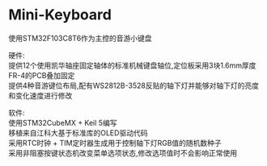 # Mini-Keyboard
使用STM32F103C8T6作为主控的音游小键盘  
  
硬件:  
提供12个使用凯华轴座固定轴体的标准机械键盘轴位,定位板采用3块1.6mm厚度FR-4的PCB叠加固定  
提供4种音游键位布局,配有WS2812B-3528反贴的轴下灯并能够对轴下灯的亮度和变化速度进行修改  
  
软件:  
使用STM32CubeMX + Keil 5编写  
移植来自江科大基于标准库的OLED驱动代码  
采用RTC时钟 + TIM定时器生成用于控制轴下灯RGB值的随机数种子  
采用非阻塞按键状态机改变菜单选项状态,修改选项值时不会影响正常使用
